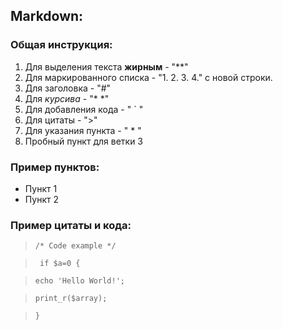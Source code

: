 ## Markdown:
### Общая инструкция:
1. Для выделения текста **жирным** - "**" 
2. Для маркированного списка - "1. 2. 3. 4." с новой строки.
3. Для заголовка - "#"
4. Для *курсива* - "* *"
5. Для добавления кода - " ` " 
6. Для цитаты - ">"
7. Для указания пункта - " * "
8. Пробный пункт для ветки 3

### Пример пунктов:
* Пункт 1
* Пункт 2

### Пример цитаты и кода:
>`/* Code example */ `

>` if $a=0 {`

>` echo 'Hello World!'; `

>` print_r($array); `

>` } `
